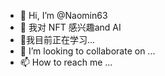 - 👋 Hi, I’m @Naomin63
- 👀 我对 NFT   感兴趣and AI
- 🌱我目前正在学习...
- 💞️ I’m looking to collaborate on ...
- 📫 How to reach me ...

<!---
Naomin63/Naomin63 is a ✨ special ✨ repository because its `README.md` (this file) appears on your GitHub profile.
You can click the Preview link to take a look at your changes.
--->
